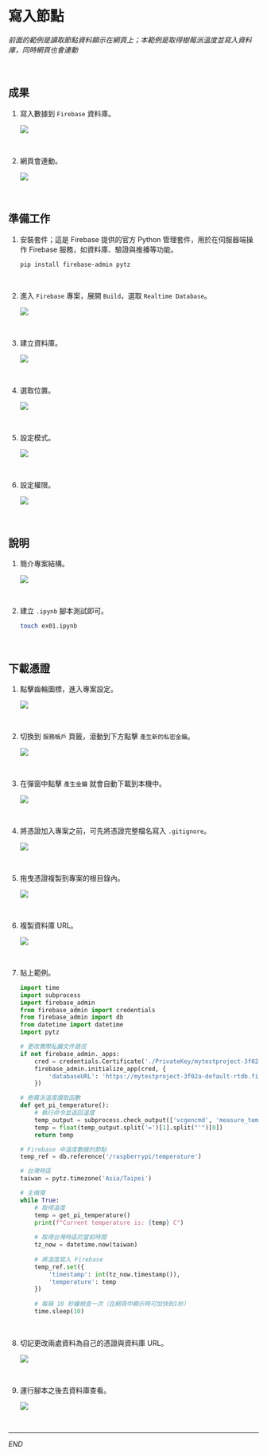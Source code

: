 # 寫入節點

_前面的範例是讀取節點資料顯示在網頁上；本範例是取得樹莓派溫度並寫入資料庫，同時網頁也會連動_

<br>

## 成果

1. 寫入數據到 `Firebase` 資料庫。

    ![](images/img_64.png)

<br>

2. 網頁會連動。

    ![](images/img_63.png)

<br>

## 準備工作

1. 安裝套件；這是 Firebase 提供的官方 Python 管理套件，用於在伺服器端操作 Firebase 服務，如資料庫、驗證與推播等功能。

    ```bash
    pip install firebase-admin pytz
    ```

<br>

2. 進入 `Firebase` 專案，展開 `Build`，選取 `Realtime Database`。

    ![](images/img_45.png)

<br>

3. 建立資料庫。

    ![](images/img_46.png)

<br>

4. 選取位置。

    ![](images/img_47.png)

<br>

5. 設定模式。

    ![](images/img_48.png)

<br>

6. 設定權限。

    ![](images/img_49.png)

<br>

## 說明

1. 簡介專案結構。

    ![](images/img_58.png)

<br>

2. 建立 `.ipynb` 腳本測試即可。

    ```bash
    touch ex01.ipynb
    ```

<br>

## 下載憑證

1. 點擊齒輪圖標，進入專案設定。

    ![](images/img_50.png)

<br>

2. 切換到 `服務帳戶` 頁籤，滾動到下方點擊 `產生新的私密金鑰`。

    ![](images/img_51.png)

<br>

3. 在彈窗中點擊 `產生金鑰` 就會自動下載到本機中。

    ![](images/img_52.png)

<br>

4. 將憑證加入專案之前，可先將憑證完整檔名寫入 `.gitignore`。

    ![](images/img_55.png)

<br>

5. 拖曳憑證複製到專案的根目錄內。

    ![](images/img_54.png)

<br>

6. 複製資料庫 URL。

    ![](images/img_56.png)

<br>

7. 貼上範例。

    ```python
    import time
    import subprocess
    import firebase_admin
    from firebase_admin import credentials
    from firebase_admin import db
    from datetime import datetime
    import pytz

    # 更改實際私鑰文件路徑
    if not firebase_admin._apps:
        cred = credentials.Certificate('./PrivateKey/mytestproject-3f02a-firebase-adminsdk-92xvg-da6d0138c2.json')
        firebase_admin.initialize_app(cred, {
            'databaseURL': 'https://mytestproject-3f02a-default-rtdb.firebaseio.com/'
        })

    # 樹莓派溫度讀取函數
    def get_pi_temperature():
        # 執行命令並返回溫度
        temp_output = subprocess.check_output(['vcgencmd', 'measure_temp']).decode()
        temp = float(temp_output.split('=')[1].split("'")[0])
        return temp

    # Firebase 中溫度數據的節點
    temp_ref = db.reference('/raspberrypi/temperature')

    # 台灣時區
    taiwan = pytz.timezone('Asia/Taipei')

    # 主循環
    while True:
        # 取得溫度
        temp = get_pi_temperature()
        print(f"Current temperature is: {temp} C")
        
        # 取得台灣時區的當前時間
        tz_now = datetime.now(taiwan)
        
        # 將溫度寫入 Firebase
        temp_ref.set({
            'timestamp': int(tz_now.timestamp()),
            'temperature': temp
        })
        
        # 每隔 10 秒鐘檢查一次（在網頁中顯示時可加快到1秒）
        time.sleep(10)
    ```

<br>

8. 切記更改兩處資料為自己的憑證與資料庫 URL。

    ![](images/img_57.png)

<br>

9. 運行腳本之後去資料庫查看。

    ![](images/img_59.png)

<br>

___

_END_